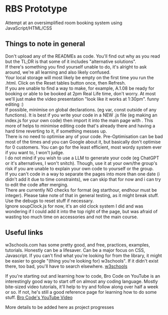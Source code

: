 # RBS Prototype
Attempt at an oversimplified room booking system using JavaScript/HTML/CSS

## Things to note in general
Don't upload any of the READMEs as code. You'll find out why as you read but the TL;DR is that some of it includes "alternative solutions".  
If there's something you find yourself unable to do, it's alright to ask around, we're all learning and also likely confused.  
Your local storage will most likely be empty on the first time you run the .html. Click on the Reset tables button once, then Refresh.  
If you are unable to find a way to make, for example, A.1.08 be ready for booking or able to be booked at 2pm Real Life time, don't worry. At most we'll just make the video presentation "look like it works at 1:30pm". funny editing :)  
If possible, minimise on global declarations. (eg var, const outside of any functions).
It is best if you write your code in a NEW .js file (eg making an index.js for your own code) then import it into the main page with <script src="index.js"></script>. This more of helps to minimise editing code that's already there and having a hard time reverting to it, if something messes up.  
There is no need to optimise any of your code. Pre-Optimisation can be bad most of the times and you can Google about it, but basically don't optimise for 0 customers. You can go for the least efficient, most wordy system ever if you want to, I won't judge.  
I do not mind if you wish to use a LLM to generate your code (eg ChatGPT or it's alternatives, I won't snitch). Though, use it at your own/the group's risk if you are unable to explain your own code to yourself or the group.  
If you can't code in a way to separate the pages into more than one date (i didn't add it due to time constraints), we can skip that for now and i can try to edit the code after merging.  
There are currently NO checks for format (eg starthour, endhour must be integer). Please take note of that in general testing, as it might break stuff. Use the debugs to reset stuff if necessary.  
Ignore soupClock.js for now, it's an old clock system I did and was wondering if I could add it into the top right of the page, but was afraid of wasting too much time on accessories and not the main course.  

## Useful links
w3schools.com has some pretty good, and free, practices, examples, tutorials. Honestly can be a lifesaver. Can be a major focus on CSS, Javascript. If you can't find what you're looking for from the library, it might be easier
to google "(thing you're looking for) w3schools". If it didn't exist there, too bad, you'll have to search elsewhere.
[w3schools](https://www.w3schools.com/html/default.asp)

If you're starting out and learning how to code, Bro Code on YouTube is an interestingly good way to start off on almost any coding language. Mostly bite-sized video tutorials, it'll help to try and follow along over half a week or so. If not, he's still a good reference page for learning how to do some stuff.
[Bro Code's YouTube Video](https://youtu.be/lfmg-EJ8gm4?si=ZtEPNDEv6KRckiGW)

More details to be added here as project progresses
